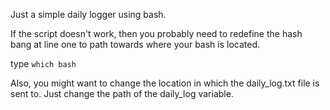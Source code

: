 Just a simple daily logger using bash.

If the script doesn't work, then you probably need to redefine the hash bang at line one to path towards where your bash is located.

type ```which bash```

Also, you might want to change the location in which the daily_log.txt file is sent to. Just change the path of the daily_log variable.
